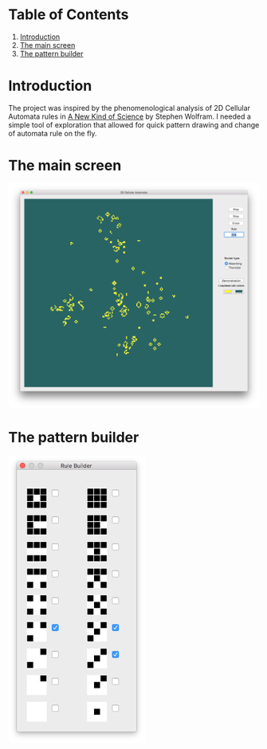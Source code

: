 
# Table of Contents

1.  [Introduction](#org22c4e30)
2.  [The main screen](#orgd021f03)
3.  [The pattern builder](#org287f913)



<a id="org22c4e30"></a>

# Introduction

The project was inspired by the phenomenological analysis of 2D Cellular Automata rules in [A New Kind of Science](https://www.wolframscience.com/) by Stephen Wolfram. I needed a simple tool of exploration that allowed for quick pattern drawing and change of automata rule on the fly.


<a id="orgd021f03"></a>

# The main screen

![img](images/main-window.png)


<a id="org287f913"></a>

# The pattern builder

![img](images/rule-builder.png)

